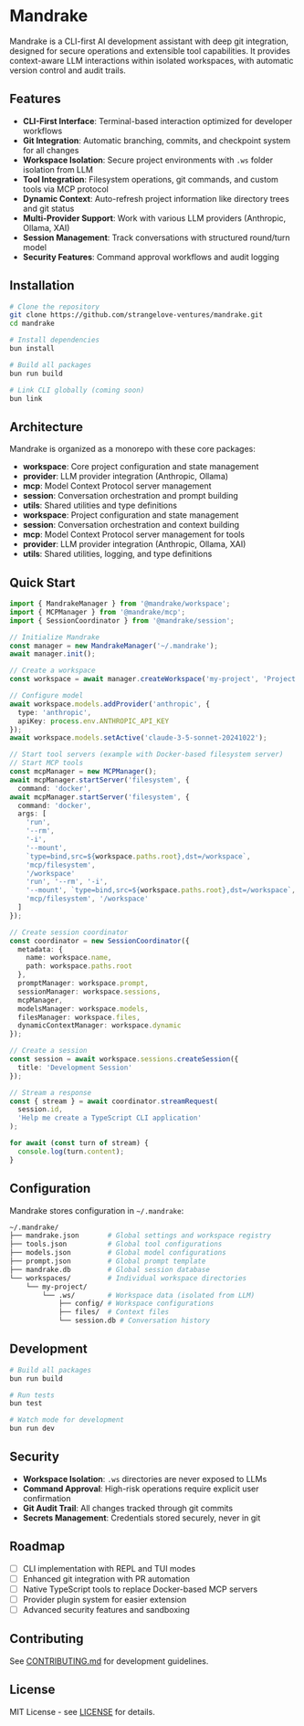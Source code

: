 # Mandrake

Mandrake is a CLI-first AI development assistant with deep git integration, designed for secure operations and extensible tool capabilities. It provides context-aware LLM interactions within isolated workspaces, with automatic version control and audit trails.

## Features

- **CLI-First Interface**: Terminal-based interaction optimized for developer workflows
- **Git Integration**: Automatic branching, commits, and checkpoint system for all changes
- **Workspace Isolation**: Secure project environments with `.ws` folder isolation from LLM
- **Tool Integration**: Filesystem operations, git commands, and custom tools via MCP protocol  
- **Dynamic Context**: Auto-refresh project information like directory trees and git status
- **Multi-Provider Support**: Work with various LLM providers (Anthropic, Ollama, XAI)
- **Session Management**: Track conversations with structured round/turn model
- **Security Features**: Command approval workflows and audit logging

## Installation

```bash
# Clone the repository
git clone https://github.com/strangelove-ventures/mandrake.git
cd mandrake

# Install dependencies
bun install

# Build all packages
bun run build

# Link CLI globally (coming soon)
bun link
```

## Architecture

Mandrake is organized as a monorepo with these core packages:

- **workspace**: Core project configuration and state management
- **provider**: LLM provider integration (Anthropic, Ollama)  
- **mcp**: Model Context Protocol server management  
- **session**: Conversation orchestration and prompt building
- **utils**: Shared utilities and type definitions
- **workspace**: Project configuration and state management
- **session**: Conversation orchestration and context building
- **mcp**: Model Context Protocol server management for tools
- **provider**: LLM provider integration (Anthropic, Ollama, XAI)
- **utils**: Shared utilities, logging, and type definitions

## Quick Start

```typescript
import { MandrakeManager } from '@mandrake/workspace';
import { MCPManager } from '@mandrake/mcp';
import { SessionCoordinator } from '@mandrake/session';

// Initialize Mandrake
const manager = new MandrakeManager('~/.mandrake');
await manager.init();

// Create a workspace
const workspace = await manager.createWorkspace('my-project', 'Project description');

// Configure model
await workspace.models.addProvider('anthropic', {
  type: 'anthropic',
  apiKey: process.env.ANTHROPIC_API_KEY
});
await workspace.models.setActive('claude-3-5-sonnet-20241022');

// Start tool servers (example with Docker-based filesystem server)
// Start MCP tools
const mcpManager = new MCPManager();
await mcpManager.startServer('filesystem', {
  command: 'docker',
await mcpManager.startServer('filesystem', {
  command: 'docker',
  args: [
    'run',
    '--rm',
    '-i',
    '--mount',
    `type=bind,src=${workspace.paths.root},dst=/workspace`,
    'mcp/filesystem',
    '/workspace'
    'run', '--rm', '-i',
    '--mount', `type=bind,src=${workspace.paths.root},dst=/workspace`,
    'mcp/filesystem', '/workspace'
  ]
});

// Create session coordinator
const coordinator = new SessionCoordinator({
  metadata: {
    name: workspace.name,
    path: workspace.paths.root
  },
  promptManager: workspace.prompt,
  sessionManager: workspace.sessions,
  mcpManager,
  modelsManager: workspace.models,
  filesManager: workspace.files,
  dynamicContextManager: workspace.dynamic
});

// Create a session
const session = await workspace.sessions.createSession({
  title: 'Development Session'
});

// Stream a response
const { stream } = await coordinator.streamRequest(
  session.id,
  'Help me create a TypeScript CLI application'
);

for await (const turn of stream) {
  console.log(turn.content);
}
```

## Configuration

Mandrake stores configuration in `~/.mandrake`:

```sh
~/.mandrake/
├── mandrake.json       # Global settings and workspace registry
├── tools.json          # Global tool configurations
├── models.json         # Global model configurations  
├── prompt.json         # Global prompt template
├── mandrake.db         # Global session database
└── workspaces/         # Individual workspace directories
    └── my-project/
        └── .ws/        # Workspace data (isolated from LLM)
            ├── config/ # Workspace configurations
            ├── files/  # Context files
            └── session.db # Conversation history
```

## Development

```bash
# Build all packages
bun run build

# Run tests
bun test

# Watch mode for development
bun run dev
```

## Security

- **Workspace Isolation**: `.ws` directories are never exposed to LLMs
- **Command Approval**: High-risk operations require explicit user confirmation
- **Git Audit Trail**: All changes tracked through git commits
- **Secrets Management**: Credentials stored securely, never in git

## Roadmap

- [ ] CLI implementation with REPL and TUI modes
- [ ] Enhanced git integration with PR automation
- [ ] Native TypeScript tools to replace Docker-based MCP servers
- [ ] Provider plugin system for easier extension
- [ ] Advanced security features and sandboxing

## Contributing

See [CONTRIBUTING.md](./CONTRIBUTING.md) for development guidelines.

## License

MIT License - see [LICENSE](./LICENSE) for details.

